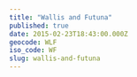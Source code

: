 ```yaml
---
title: "Wallis and Futuna"
published: true
date: 2015-02-23T18:43:00.000Z
geocode: WLF
iso_code: WF
slug: wallis-and-futuna
---
```

